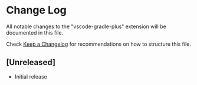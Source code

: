 # Change Log

All notable changes to the "vscode-gradle-plus" extension will be documented in this file.

Check [Keep a Changelog](http://keepachangelog.com/) for recommendations on how to structure this file.

## [Unreleased]

- Initial release